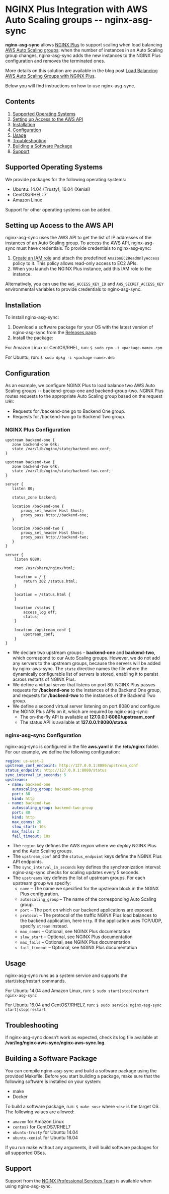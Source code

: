 # NGINX Plus Integration with AWS Auto Scaling groups -- nginx-asg-sync

**nginx-asg-sync** allows [NGINX Plus](https://www.nginx.com/products/) to support scaling when load balancing [AWS Auto Scaling groups](http://docs.aws.amazon.com/autoscaling/latest/userguide/WhatIsAutoScaling.html): when the number of instances in an Auto Scaling group changes, nginx-asg-sync adds the new instances to the NGINX Plus configuration and removes the terminated ones.

More details on this solution are available in the blog post [Load Balancing AWS Auto Scaling Groups with NGINX Plus](https://www.nginx.com/blog/load-balancing-aws-auto-scaling-groups-nginx-plus/).

Below you will find instructions on how to use nginx-asg-sync.

## Contents

1. [Supported Operating Systems](#supported-operating-systems)
1. [Setting up Access to the AWS API](#setting-up-access-to-the-aws-api)
1. [Installation](#installation)
1. [Configuration](#configuration)
1. [Usage](#usage)
1. [Troubleshooting](#troubleshooting)
1. [Building a Software Package](#building-a-software-package)
1. [Support](#support)

## Supported Operating Systems

We provide packages for the following operating systems:

* Ubuntu: 14.04 (Trusty), 16.04 (Xenial)
* CentOS/RHEL: 7
* Amazon Linux

Support for other operating systems can be added.

## Setting up Access to the AWS API

nginx-asg-sync uses the AWS API to get the list of IP addresses of the instances of an Auto Scaling group. To access the AWS API, nginx-asg-sync must have credentials. To provide credentials to nginx-asg-sync:

1. [Create an IAM role](http://docs.aws.amazon.com/AWSEC2/latest/UserGuide/iam-roles-for-amazon-ec2.html) and attach the predefined `AmazonEC2ReadOnlyAccess` policy to it. This policy allows read-only access to EC2 APIs.
1. When you launch the NGINX Plus instance, add this IAM role to the instance.

Alternatively, you can use the `AWS_ACCESS_KEY_ID` and `AWS_SECRET_ACCESS_KEY` environmental variables to provide credentials to nginx-asg-sync.

## Installation

To install nginx-asg-sync:

1. Download a software package for your OS with the latest version of nginx-asg-sync from the [Releases page](https://github.com/nginxinc/nginx-asg-sync/releases).
1. Install the package:

  For Amazon Linux or CentOS/RHEL, run: `$ sudo rpm -i <package-name>.rpm`

  For Ubuntu, run: `$ sudo dpkg -i <package-name>.deb`

## Configuration

As an example, we configure NGINX Plus to load balance two AWS Auto Scaling groups -- backend-group-one and backend-group-two. NGINX Plus routes requests to the appropriate Auto Scaling group based on the request URI:

* Requests for /backend-one go to Backend One group.
* Requests for /backend-two go to Backend Two group.

### NGINX Plus Configuration

```nginx
upstream backend-one {
   zone backend-one 64k;
   state /var/lib/nginx/state/backend-one.conf;
}

upstream backend-two {
   zone backend-two 64k;
   state /var/lib/nginx/state/backend-two.conf;
}

server {
   listen 80;

   status_zone backend;

   location /backend-one {
       proxy_set_header Host $host;
       proxy_pass http://backend-one;
   }

   location /backend-two {
       proxy_set_header Host $host;
       proxy_pass http://backend-two;
   }
}

server {
    listen 8080;

    root /usr/share/nginx/html;

    location = / {
        return 302 /status.html;
    }

    location = /status.html {
    }

    location /status {
        access_log off;
        status;
    }

    location /upstream_conf {
        upstream_conf;
    }
}
```

* We declare two upstream groups – **backend-one** and **backend-two**, which correspond to our Auto Scaling groups. However, we do not add any servers to the upstream groups, because the servers will be added by nginx-aws-sync. The `state` directive names the file where the dynamically configurable list of servers is stored, enabling it to persist across restarts of NGINX Plus.
* We define a virtual server that listens on port 80. NGINX Plus passes requests for **/backend-one** to the instances of the Backend One group, and requests for **/backend-two** to the instances of the Backend Two group.
* We define a second virtual server listening on port 8080 and configure the NGINX Plus APIs on it, which are required by nginx-asg-sync:
  * The on-the-fly API is available at **127.0.0.1:8080/upstream_conf**
  * The status API is available at **127.0.0.1:8080/status**

### nginx-asg-sync Configuration

nginx-asg-sync is configured in the file **aws.yaml** in the **/etc/nginx** folder. For our example, we define the following configuration:

```yaml
region: us-west-2
upstream_conf_endpoint: http://127.0.0.1:8080/upstream_conf
status_endpoint: http://127.0.0.1:8080/status
sync_interval_in_seconds: 5
upstreams:
 - name: backend-one
   autoscaling_group: backend-one-group
   port: 80
   kind: http
 - name: backend-two
   autoscaling_group: backend-two-group
   port: 80
   kind: http
   max_conns: 20
   slow_start: 10s
   max_fails: 2
   fail_timeout: 10s
```

* The `region` key defines the AWS region where we deploy NGINX Plus and the Auto Scaling groups.
* The `upstream_conf` and the `status_endpoint` keys define the NGINX Plus API endpoints.
* The `sync_interval_in_seconds` key defines the synchronization interval: nginx-asg-sync checks for scaling updates every 5 seconds.
* The `upstreams` key defines the list of upstream groups. For each upstream group we specify:
  * `name` – The name we specified for the upstream block in the NGINX Plus configuration.
  * `autoscaling_group` – The name of the corresponding Auto Scaling group.
  * `port` – The port on which our backend applications are exposed.
  * `protocol` – The protocol of the traffic NGINX Plus load balances to the backend application, here `http`. If the application uses TCP/UDP, specify `stream` instead.
  * `max_conns` – Optional, see NGINX Plus documentation
  * `slow_start` – Optional, see NGINX Plus documentation
  * `max_fails` – Optional, see NGINX Plus documentation
  * `fail_timeout` – Optional, see NGINX Plus documentation

## Usage

nginx-asg-sync runs as a system service and supports the start/stop/restart commands.

For Ubuntu 14.04 and Amazon Linux, run: `$ sudo start|stop|restart nginx-asg-sync`

For Ubuntu 16.04 and CentOS7/RHEL7, run: `$ sudo service nginx-asg-sync start|stop|restart`

## Troubleshooting

If nginx-asg-sync doesn’t work as expected, check its log file available at **/var/log/nginx-aws-sync/nginx-aws-sync.log**.

## Building a Software Package

You can compile nginx-asg-sync and build a software package using the provided Makefile. Before you start building a package, make sure that the following software is installed on your system:
* make
* Docker

To build a software package, run: `$ make <os>`
where `<os>` is the target OS. The following values are allowed:
* `amazon` for Amazon Linux
* `centos7` for CentOS7/RHEL7
* `ubuntu-trusty` for Ubuntu 14.04
* `ubuntu-xenial` for Ubuntu 16.04

If you run make without any arguments, it will build software packages for all supported OSes.

## Support

Support from the [NGINX Professional Services Team](https://www.nginx.com/services/) is available when using nginx-asg-sync.
